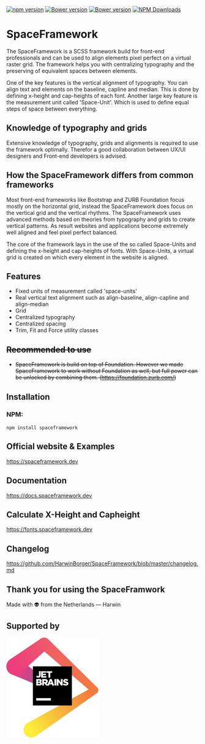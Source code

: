 [![npm version](https://badge.fury.io/js/spaceframework.svg)](https://www.npmjs.com/package/spaceframework)
[![Bower version](https://badge.fury.io/bo/spaceframework.svg)](https://asset-packagist.org/package/bower-asset/spaceframework)
[![Bower version](https://img.shields.io/github/license/harwinborger/spaceframework)](https://github.com/HarwinBorger/SpaceFramework/blob/master/LICENSE)
[![NPM Downloads](https://img.shields.io/npm/dt/spaceframework.svg?style=flat)](https://www.npmjs.com/package/spaceframework)  

# SpaceFramework 
The SpaceFramework is a SCSS framework build for front-end professionals and can be used to align elements pixel perfect on a virtual raster grid. The framework helps you with centralizing typography and the preserving of equivalent spaces between elements. 

One of the key features is the vertical alignment of typography. You can align text and elements on the baseline, capline and median. This is done by defining x-height and cap-heights of each font. Another large key feature is the measurement unit called 'Space-Unit'. Which is used to define equal steps of space between everything. 

## Knowledge of typography and grids
Extensive knowledge of typography, grids and alignments is required to use the framework optimally. Therefor a good collaboration between UX/UI designers and Front-end developers is advised. 

## How the SpaceFramework differs from common frameworks
Most front-end frameworks like Bootstrap and ZURB Foundation focus mostly on the horizontal grid, instead the SpaceFramework does focus on the vertical grid and the vertical rhythms. The SpaceFramework uses advanced methods based on theories from typography and grids to create vertical patterns. As result websites and applications become extremely well aligned and feel pixel perfect balanced.  

The core of the framework lays in the use of the so called Space-Units and defining the x-height and cap-heights of fonts. With Space-Units, a virtual grid is created on which every element in the website is aligned.

## Features
- Fixed units of measurement called 'space-units'
- Real vertical text alignment such as align-baseline, align-capline and align-median
- Grid
- Centralized typography
- Centralized spacing
- Trim, Fit and Force utility classes

## ~~Recommended to use~~
- ~~SpaceFramework is build on top of Foundation. However we made 
SpaceFramework to work without Foundation as well, but full power can be unlocked by combining them. (https://foundation.zurb.com/)~~ 

## Installation

### NPM:
```
npm install spaceframework
```
## Official website & Examples
https://spaceframework.dev

## Documentation
https://docs.spaceframework.dev 

## Calculate X-Height and Capheight
https://fonts.spaceframework.dev 

## Changelog
https://github.com/HarwinBorger/SpaceFramework/blob/master/changelog.md 

## Thank you for using the SpaceFramwork
Made with :alien: from the Netherlands — Harwin 

## Supported by
[![JetBrains](./images/jetbrains.svg)](https://www.jetbrains.com/?from=SpaceFramework)

